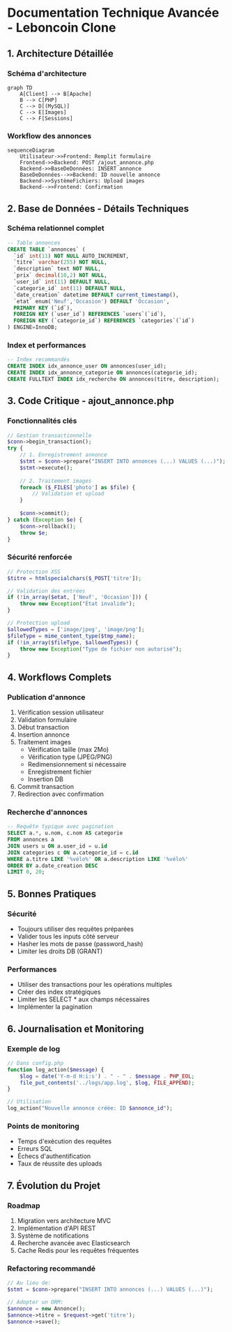 # Documentation Technique Avancée - Leboncoin Clone

## 1. Architecture Détaillée

### Schéma d'architecture
```mermaid
graph TD
    A[Client] --> B[Apache]
    B --> C[PHP]
    C --> D[(MySQL)]
    C --> E[Images]
    C --> F[Sessions]
```

### Workflow des annonces
```mermaid
sequenceDiagram
    Utilisateur->>Frontend: Remplit formulaire
    Frontend->>Backend: POST /ajout_annonce.php
    Backend->>BaseDeDonnées: INSERT annonce
    BaseDeDonnées-->>Backend: ID nouvelle annonce
    Backend->>SystèmeFichiers: Upload images
    Backend-->>Frontend: Confirmation
```

## 2. Base de Données - Détails Techniques

### Schéma relationnel complet
```sql
-- Table annonces
CREATE TABLE `annonces` (
  `id` int(11) NOT NULL AUTO_INCREMENT,
  `titre` varchar(255) NOT NULL,
  `description` text NOT NULL,
  `prix` decimal(10,2) NOT NULL,
  `user_id` int(11) DEFAULT NULL,
  `categorie_id` int(11) DEFAULT NULL,
  `date_creation` datetime DEFAULT current_timestamp(),
  `etat` enum('Neuf','Occasion') DEFAULT 'Occasion',
  PRIMARY KEY (`id`),
  FOREIGN KEY (`user_id`) REFERENCES `users`(`id`),
  FOREIGN KEY (`categorie_id`) REFERENCES `categories`(`id`)
) ENGINE=InnoDB;
```

### Index et performances
```sql
-- Index recommandés
CREATE INDEX idx_annonce_user ON annonces(user_id);
CREATE INDEX idx_annonce_categorie ON annonces(categorie_id);
CREATE FULLTEXT INDEX idx_recherche ON annonces(titre, description);
```

## 3. Code Critique - ajout_annonce.php

### Fonctionnalités clés
```php
// Gestion transactionnelle
$conn->begin_transaction();
try {
    // 1. Enregistrement annonce
    $stmt = $conn->prepare("INSERT INTO annonces (...) VALUES (...)");
    $stmt->execute();
    
    // 2. Traitement images
    foreach ($_FILES['photo'] as $file) {
        // Validation et upload
    }
    
    $conn->commit();
} catch (Exception $e) {
    $conn->rollback();
    throw $e;
}
```

### Sécurité renforcée
```php
// Protection XSS
$titre = htmlspecialchars($_POST['titre']);

// Validation des entrées
if (!in_array($etat, ['Neuf', 'Occasion'])) {
    throw new Exception("État invalide");
}

// Protection upload
$allowedTypes = ['image/jpeg', 'image/png'];
$fileType = mime_content_type($tmp_name);
if (!in_array($fileType, $allowedTypes)) {
    throw new Exception("Type de fichier non autorisé");
}
```

## 4. Workflows Complets

### Publication d'annonce
1. Vérification session utilisateur
2. Validation formulaire
3. Début transaction
4. Insertion annonce
5. Traitement images
   - Vérification taille (max 2Mo)
   - Vérification type (JPEG/PNG)
   - Redimensionnement si nécessaire
   - Enregistrement fichier
   - Insertion DB
6. Commit transaction
7. Redirection avec confirmation

### Recherche d'annonces
```sql
-- Requête typique avec pagination
SELECT a.*, u.nom, c.nom AS categorie 
FROM annonces a
JOIN users u ON a.user_id = u.id
JOIN categories c ON a.categorie_id = c.id
WHERE a.titre LIKE '%vélo%' OR a.description LIKE '%vélo%'
ORDER BY a.date_creation DESC
LIMIT 0, 20;
```

## 5. Bonnes Pratiques

### Sécurité
- Toujours utiliser des requêtes préparées
- Valider tous les inputs côté serveur
- Hasher les mots de passe (password_hash)
- Limiter les droits DB (GRANT)

### Performances
- Utiliser des transactions pour les opérations multiples
- Créer des index stratégiques
- Limiter les SELECT * aux champs nécessaires
- Implémenter la pagination

## 6. Journalisation et Monitoring

### Exemple de log
```php
// Dans config.php
function log_action($message) {
    $log = date('Y-m-d H:i:s') . " - " . $message . PHP_EOL;
    file_put_contents('../logs/app.log', $log, FILE_APPEND);
}

// Utilisation
log_action("Nouvelle annonce créée: ID $annonce_id");
```

### Points de monitoring
- Temps d'exécution des requêtes
- Erreurs SQL
- Échecs d'authentification
- Taux de réussite des uploads

## 7. Évolution du Projet

### Roadmap
1. Migration vers architecture MVC
2. Implémentation d'API REST
3. Système de notifications
4. Recherche avancée avec Elasticsearch
5. Cache Redis pour les requêtes fréquentes

### Refactoring recommandé
```php
// Au lieu de:
$stmt = $conn->prepare("INSERT INTO annonces (...) VALUES (...)");

// Adopter un ORM:
$annonce = new Annonce();
$annonce->titre = $request->get('titre');
$annonce->save();
